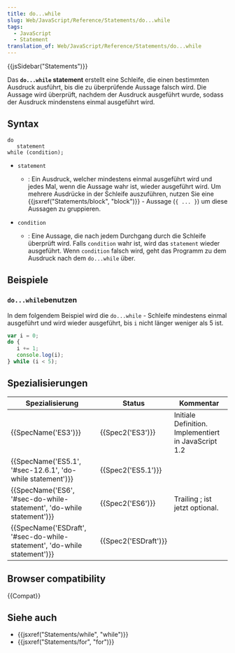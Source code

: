 ```yaml
---
title: do...while
slug: Web/JavaScript/Reference/Statements/do...while
tags:
  - JavaScript
  - Statement
translation_of: Web/JavaScript/Reference/Statements/do...while
---
```

{{jsSidebar("Statements")}}

Das **`do...while` statement** erstellt eine Schleife, die einen bestimmten Ausdruck ausführt, bis die zu überprüfende Aussage falsch wird. Die Aussage wird überprüft, nachdem der Ausdruck ausgeführt wurde, sodass der Ausdruck mindenstens einmal ausgeführt wird.

## Syntax

    do
       statement
    while (condition);

- `statement`
  - : Ein Ausdruck, welcher mindestens einmal ausgeführt wird und jedes Mal, wenn die Aussage wahr ist, wieder ausgeführt wird. Um mehrere Ausdrücke in der Schleife auszuführen, nutzen Sie eine {{jsxref("Statements/block", "block")}} - Aussage (`{ ... }`) um diese Aussagen zu gruppieren.

- `condition`
  - : Eine Aussage, die nach jedem Durchgang durch die Schleife überprüft wird. Falls `condition` wahr ist, wird das `statement` wieder ausgeführt. Wenn `condition` falsch wird, geht das Programm zu dem Ausdruck nach dem `do...while` über.

## Beispiele

### `do...while`benutzen

In dem folgendem Beispiel wird die `do...while` - Schleife mindestens einmal ausgeführt und wird wieder ausgeführt, bis `i` nicht länger weniger als 5 ist.

```js
var i = 0;
do {
   i += 1;
   console.log(i);
} while (i < 5);
```

## Spezialisierungen

| Spezialisierung                                                                                  | Status                       | Kommentar                                            |
| ------------------------------------------------------------------------------------------------ | ---------------------------- | ---------------------------------------------------- |
| {{SpecName('ES3')}}                                                                         | {{Spec2('ES3')}}         | Initiale Definition. Implementiert in JavaScript 1.2 |
| {{SpecName('ES5.1', '#sec-12.6.1', 'do-while statement')}}                     | {{Spec2('ES5.1')}}     |                                                      |
| {{SpecName('ES6', '#sec-do-while-statement', 'do-while statement')}}     | {{Spec2('ES6')}}         | Trailing ; ist jetzt optional.                       |
| {{SpecName('ESDraft', '#sec-do-while-statement', 'do-while statement')}} | {{Spec2('ESDraft')}} |                                                      |

## Browser compatibility

{{Compat}}

## Siehe auch

- {{jsxref("Statements/while", "while")}}
- {{jsxref("Statements/for", "for")}}
